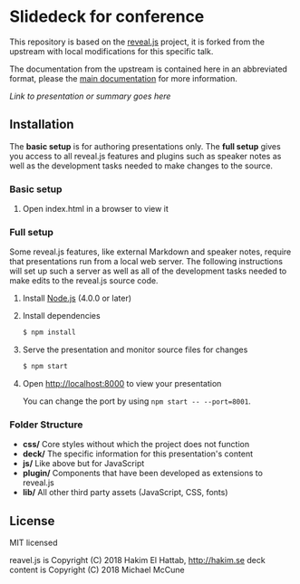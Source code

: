 # Slidedeck for conference <insert name here>

This repository is based on the
[reveal.js](https://github.com/hakimel/reveal.js) project, it is forked from
the upstream with local modifications for this specific talk.

The documentation from the upstream is contained here in an abbreviated
format, please the [main documentation](https://github.com/hakimel/reveal.js)
for more information.

*Link to presentation or summary goes here*

## Installation

The **basic setup** is for authoring presentations only. The **full setup** gives you access to all reveal.js features and plugins such as speaker notes as well as the development tasks needed to make changes to the source.

### Basic setup

1. Open index.html in a browser to view it

### Full setup

Some reveal.js features, like external Markdown and speaker notes, require that presentations run from a local web server. The following instructions will set up such a server as well as all of the development tasks needed to make edits to the reveal.js source code.

1. Install [Node.js](http://nodejs.org/) (4.0.0 or later)

1. Install dependencies
   ```sh
   $ npm install
   ```

1. Serve the presentation and monitor source files for changes
   ```sh
   $ npm start
   ```

1. Open <http://localhost:8000> to view your presentation

   You can change the port by using `npm start -- --port=8001`.

### Folder Structure

- **css/** Core styles without which the project does not function
- **deck/** The specific information for this presentation's content
- **js/** Like above but for JavaScript
- **plugin/** Components that have been developed as extensions to reveal.js
- **lib/** All other third party assets (JavaScript, CSS, fonts)

## License

MIT licensed

reavel.js is Copyright (C) 2018 Hakim El Hattab, http://hakim.se
deck content is Copyright (C) 2018 Michael McCune
